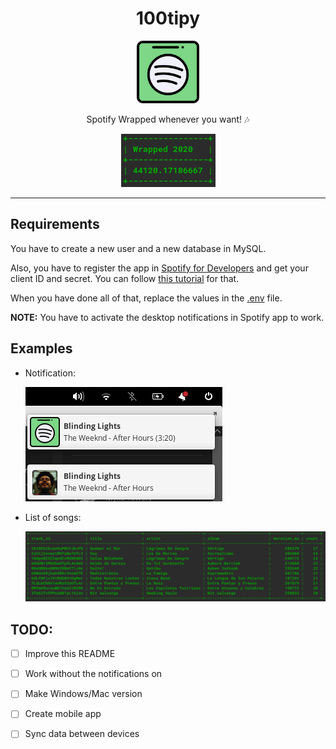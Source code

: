 <div align="center">
    <h1>100tipy</h1>
    <img src="100tipy.png" width="100px" height="100px">
    <p>Spotify Wrapped whenever you want! 🎶</p>
    <img src="wrapped.png">
</div>

---

## Requirements
You have to create a new user and a new database in MySQL.

Also, you have to register the app in [Spotify for Developers](https://developer.spotify.com/dashboard) and get your client ID and secret. You can follow [this tutorial](https://developer.spotify.com/documentation/general/guides/app-settings/) for that.

When you have done all of that, replace the values in the [.env](.env) file.

**NOTE:** You have to activate the desktop notifications in Spotify app to work.

## Examples
- Notification:

    <img src="notification.png">

- List of songs: 
  
    <img src="songs.png">



## TODO:
- [ ] Improve this README
- [ ] Work without the notifications on
- [ ] Make Windows/Mac version
- [ ] Create mobile app
- [ ] Sync data between devices

